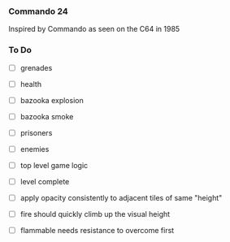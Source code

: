 ### Commando 24

Inspired by Commando as seen on the C64 in 1985

### To Do

- [ ] grenades
- [ ] health
- [ ] bazooka explosion
- [ ] bazooka smoke
- [ ] prisoners
- [ ] enemies

- [ ] top level game logic
- [ ] level complete

- [ ] apply opacity consistently to adjacent tiles of same "height"
- [ ] fire should quickly climb up the visual height
- [ ] flammable needs resistance to overcome first
